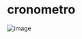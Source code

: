 # cronometro

![image](https://github.com/hiquepietro/cronometro/assets/91694349/150f2710-cee2-41c3-9be7-3328fff10e4f)



